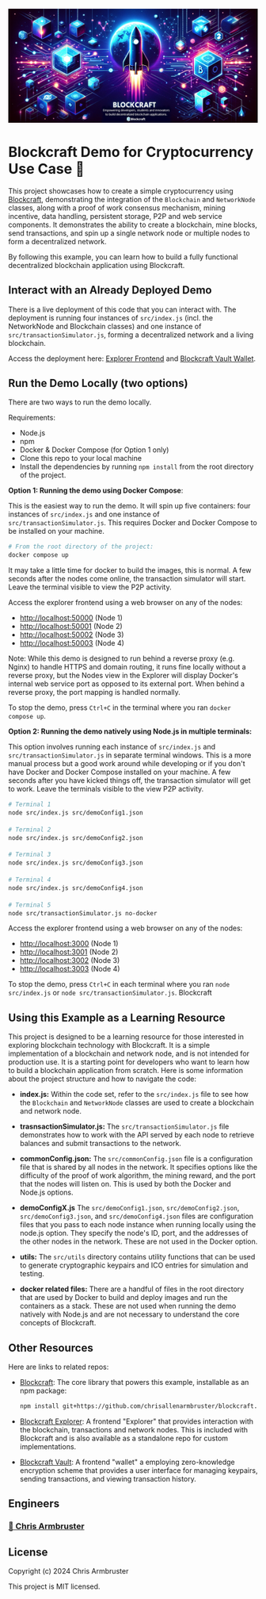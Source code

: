 ![Blockcraft](blockcraft.png)

# Blockcraft Demo for Cryptocurrency Use Case 🚀

This project showcases how to create a simple cryptocurrency using [Blockcraft](https://github.com/chrisallenarmbruster/blockcraft), demonstrating the integration of the `Blockchain` and `NetworkNode` classes, along with a proof of work consensus mechanism, mining incentive, data handling, persistent storage, P2P and web service components. It demonstrates the ability to create a blockchain, mine blocks, send transactions, and spin up a single network node or multiple nodes to form a decentralized network.

By following this example, you can learn how to build a fully functional decentralized blockchain application using Blockcraft.

## Interact with an Already Deployed Demo

There is a live deployment of this code that you can interact with. The deployment is running four instances of `src/index.js` (incl. the NetworkNode and Blockchain classes) and one instance of `src/transactionSimulator.js`, forming a decentralized network and a living blockchain.

Access the deployment here: [Explorer Frontend](https://node1.blockcraft.rev4labs.com) and [Blockcraft Vault Wallet](https://vault.blockcraft.rev4labs.com).

## Run the Demo Locally (two options)

There are two ways to run the demo locally.

Requirements:

- Node.js
- npm
- Docker & Docker Compose (for Option 1 only)
- Clone this repo to your local machine
- Install the dependencies by running `npm install` from the root directory of the project.

**Option 1: Running the demo using Docker Compose**:

This is the easiest way to run the demo. It will spin up five containers: four instances of `src/index.js` and one instance of `src/transactionSimulator.js`. This requires Docker and Docker Compose to be installed on your machine.

```bash
# From the root directory of the project:
docker compose up
```

It may take a little time for docker to build the images, this is normal. A few seconds after the nodes come online, the transaction simulator will start. Leave the terminal visible to view the P2P activity.

Access the explorer frontend using a web browser on any of the nodes:

- [http://localhost:50000](http://localhost:50000) (Node 1)
- [http://localhost:50001](http://localhost:50001) (Node 2)
- [http://localhost:50002](http://localhost:50002) (Node 3)
- [http://localhost:50003](http://localhost:50003) (Node 4)

Note: While this demo is designed to run behind a reverse proxy (e.g. Nginx) to handle HTTPS and domain routing, it runs fine locally without a reverse proxy, but the Nodes view in the Explorer will display Docker's internal web service port as opposed to its external port. When behind a reverse proxy, the port mapping is handled normally.

To stop the demo, press `Ctrl+C` in the terminal where you ran `docker compose up`.

**Option 2: Running the demo natively using Node.js in multiple terminals:**

This option involves running each instance of `src/index.js` and `src/transactionSimulator.js` in separate terminal windows. This is a more manual process but a good work around while developing or if you don't have Docker and Docker Compose installed on your machine. A few seconds after you have kicked things off, the transaction simulator will get to work. Leave the terminals visible to the view P2P activity.

```bash
# Terminal 1
node src/index.js src/demoConfig1.json

# Terminal 2
node src/index.js src/demoConfig2.json

# Terminal 3
node src/index.js src/demoConfig3.json

# Terminal 4
node src/index.js src/demoConfig4.json

# Terminal 5
node src/transactionSimulator.js no-docker
```

Access the explorer frontend using a web browser on any of the nodes:

- [http://localhost:3000](http://localhost:3000) (Node 1)
- [http://localhost:3001](http://localhost:3001) (Node 2)
- [http://localhost:3002](http://localhost:3002) (Node 3)
- [http://localhost:3003](http://localhost:3003) (Node 4)

To stop the demo, press `Ctrl+C` in each terminal where you ran `node src/index.js` or `node src/transactionSimulator.js`.
Blockcraft

## Using this Example as a Learning Resource

This project is designed to be a learning resource for those interested in exploring blockchain technology with Blockcraft. It is a simple implementation of a blockchain and network node, and is not intended for production use. It is a starting point for developers who want to learn how to build a blockchain application from scratch. Here is some information about the project structure and how to navigate the code:

- **index.js:** Within the code set, refer to the `src/index.js` file to see how the `Blockchain` and `NetworkNode` classes are used to create a blockchain and network node.

- **trasnsactionSimulator.js:** The `src/transactionSimulator.js` file demonstrates how to work with the API served by each node to retrieve balances and submit transactions to the network.

- **commonConfig.json:** The `src/commonConfig.json` file is a configuration file that is shared by all nodes in the network. It specifies options like the difficulty of the proof of work algorithm, the mining reward, and the port that the nodes will listen on. This is used by both the Docker and Node.js options.

- **demoConfigX.js** The `src/demoConfig1.json`, `src/demoConfig2.json`, `src/demoConfig3.json`, and `src/demoConfig4.json` files are configuration files that you pass to each node instance when running locally using the node.js option. They specify the node's ID, port, and the addresses of the other nodes in the network. These are not used in the Docker option.

- **utils:** The `src/utils` directory contains utility functions that can be used to generate cryptographic keypairs and ICO entries for simulation and testing.

- **docker related files:** There are a handful of files in the root directory that are used by Docker to build and deploy images and run the containers as a stack. These are not used when running the demo natively with Node.js and are not necessary to understand the core concepts of Blockcraft.

## Other Resources

Here are links to related repos:

- [Blockcraft](https://github.com/chrisallenarmbruster/blockcraft): The core library that powers this example, installable as an npm package:

  ```bash
  npm install git+https://github.com/chrisallenarmbruster/blockcraft.git
  ```

- [Blockcraft Explorer](https://github.com/chrisallenarmbruster/blockcraft-explorer): A frontend "Explorer" that provides interaction with the blockchain, transactions and network nodes. This is included with Blockcraft and is also available as a standalone repo for custom implementations.
  <br>

- [Blockcraft Vault](https://github.com/chrisallenarmbruster/blockcraft-vault): A frontend "wallet" a employing zero-knowledge encryption scheme that provides a user interface for managing keypairs, sending transactions, and viewing transaction history.

## Engineers

### [🧑 Chris Armbruster](https://github.com/chrisallenarmbruster)

## License

Copyright (c) 2024 Chris Armbruster

This project is MIT licensed.

